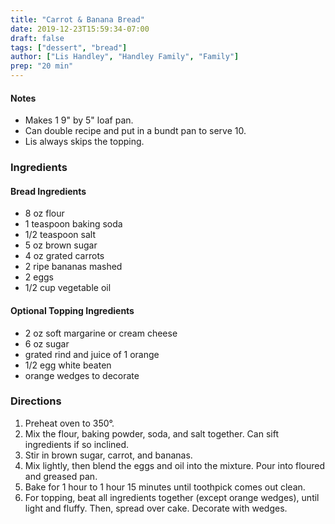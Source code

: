 ```yaml
---
title: "Carrot & Banana Bread"
date: 2019-12-23T15:59:34-07:00
draft: false
tags: ["dessert", "bread"]
author: ["Lis Handley", "Handley Family", "Family"]
prep: "20 min"
---
```

#### Notes
- Makes 1 9" by 5" loaf pan. 
- Can double recipe and put in a bundt pan to serve 10. 
- Lis always skips the topping.

### Ingredients
#### Bread Ingredients
- 8 oz flour
- 1 teaspoon baking soda
- 1/2 teaspoon salt
- 5 oz brown sugar
- 4 oz grated carrots
- 2 ripe bananas mashed
- 2 eggs
- 1/2 cup vegetable oil

#### Optional Topping Ingredients
- 2 oz soft margarine or cream cheese
- 6 oz sugar
- grated rind and juice of 1 orange
- 1/2 egg white beaten
- orange wedges to decorate

### Directions
1. Preheat oven to 350°. 
1. Mix the flour, baking powder, soda, and salt together. Can sift ingredients if so inclined. 
1. Stir in brown sugar, carrot, and bananas. 
1. Mix lightly, then blend the eggs and oil into the mixture. Pour into floured and greased pan. 
1. Bake for 1 hour to 1 hour 15 minutes until toothpick comes out clean. 
1. For topping, beat all ingredients together (except orange wedges), until light and fluffy. Then, spread over cake. Decorate with wedges. 
